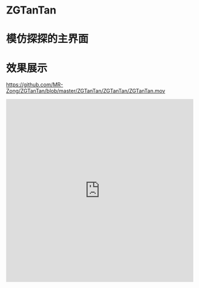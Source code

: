 # ZGTanTan
# 模仿探探的主界面
# 效果展示
https://github.com/MR-Zong/ZGTanTan/blob/master/ZGTanTan/ZGTanTan/ZGTanTan.mov
<iframe height=498 width=510 src="https://github.com/MR-Zong/ZGTanTan/blob/master/ZGTanTan/ZGTanTan/ZGTanTan.mov" frameborder=0 allowfullscreen></iframe>
